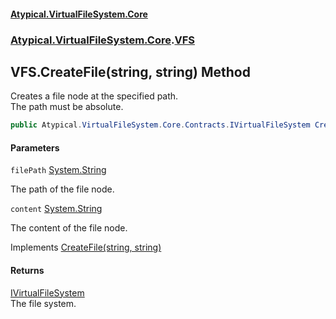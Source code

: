 #### [Atypical.VirtualFileSystem.Core](Atypical.VirtualFileSystem.Core.md 'Atypical.VirtualFileSystem.Core')
### [Atypical.VirtualFileSystem.Core](Atypical.VirtualFileSystem.Core.md 'Atypical.VirtualFileSystem.Core').[VFS](Atypical.VirtualFileSystem.Core.VFS.md 'Atypical.VirtualFileSystem.Core.VFS')

## VFS.CreateFile(string, string) Method

Creates a file node at the specified path.  
The path must be absolute.

```csharp
public Atypical.VirtualFileSystem.Core.Contracts.IVirtualFileSystem CreateFile(string filePath, string? content=null);
```
#### Parameters

<a name='Atypical.VirtualFileSystem.Core.VFS.CreateFile(string,string).filePath'></a>

`filePath` [System.String](https://docs.microsoft.com/en-us/dotnet/api/System.String 'System.String')

The path of the file node.

<a name='Atypical.VirtualFileSystem.Core.VFS.CreateFile(string,string).content'></a>

`content` [System.String](https://docs.microsoft.com/en-us/dotnet/api/System.String 'System.String')

The content of the file node.

Implements [CreateFile(string, string)](Atypical.VirtualFileSystem.Core.Contracts.IVirtualFileSystem.CreateFile(string,string).md 'Atypical.VirtualFileSystem.Core.Contracts.IVirtualFileSystem.CreateFile(string, string)')

#### Returns
[IVirtualFileSystem](Atypical.VirtualFileSystem.Core.Contracts.IVirtualFileSystem.md 'Atypical.VirtualFileSystem.Core.Contracts.IVirtualFileSystem')  
The file system.